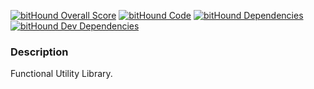 [![bitHound Overall Score](https://www.bithound.io/github/graforlock/bodydash/badges/score.svg)](https://www.bithound.io/github/graforlock/bodydash) [![bitHound Code](https://www.bithound.io/github/graforlock/bodydash/badges/code.svg)](https://www.bithound.io/github/graforlock/bodydash) [![bitHound Dependencies](https://www.bithound.io/github/graforlock/bodydash/badges/dependencies.svg)](https://www.bithound.io/github/graforlock/bodydash/master/dependencies/npm) [![bitHound Dev Dependencies](https://www.bithound.io/github/graforlock/bodydash/badges/devDependencies.svg)](https://www.bithound.io/github/graforlock/bodydash/master/dependencies/npm) 
### Description ###

Functional Utility Library.
